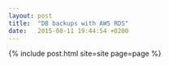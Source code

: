 ```yaml
---
layout: post
title:  "DB backups with AWS RDS"
date:   2015-08-11 19:44:54 +0200
---
```

{% include post.html site=site page=page %}
